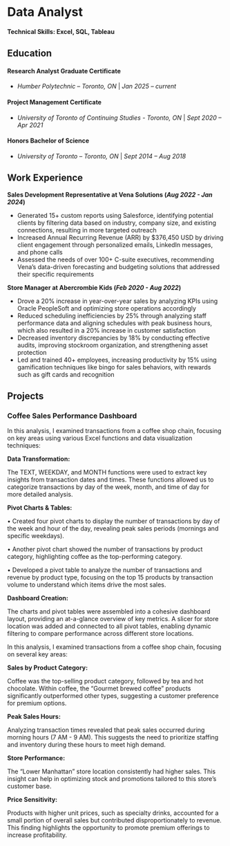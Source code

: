 # Data Analyst

#### Technical Skills: Excel, SQL, Tableau
## Education
#### Research Analyst Graduate Certificate
* *Humber Polytechnic – Toronto, ON* | *Jan 2025 – current*
#### Project Management Certificate
* *University of Toronto of Continuing Studies - Toronto, ON* | *Sept 2020 – Apr 2021*
#### Honors Bachelor of Science
* *University of Toronto – Toronto, ON* | *Sept 2014 – Aug 2018*

## Work Experience
**Sales Development Representative at Vena Solutions (_Aug 2022 - Jan 2024_)**
* Generated 15+ custom reports using Salesforce, identifying potential clients by filtering data based on industry, company size, and existing connections, resulting in more targeted outreach
* Increased Annual Recurring Revenue (ARR) by $376,450 USD by driving client engagement through personalized emails, LinkedIn messages, and phone calls
* Assessed the needs of over 100+ C-suite executives, recommending Vena’s data-driven forecasting and budgeting solutions that addressed their specific requirements

**Store Manager at Abercrombie Kids (_Feb 2020 - Aug 2022_)**
* Drove a 20% increase in year-over-year sales by analyzing KPIs using Oracle PeopleSoft and optimizing store operations accordingly
* Reduced scheduling inefficiencies by 25% through analyzing staff performance data and aligning schedules with peak business hours, which also resulted in a 20% increase in customer satisfaction
* Decreased inventory discrepancies by 18% by conducting effective audits, improving stockroom organization, and strengthening asset protection
* Led and trained 40+ employees, increasing productivity by 15% using gamification techniques like bingo for sales behaviors, with rewards such as gift cards and recognition

## Projects
### Coffee Sales Performance Dashboard
In this analysis, I examined transactions from a coffee shop chain, focusing on key areas using various Excel functions and data visualization techniques:

**Data Transformation:**

The TEXT, WEEKDAY, and MONTH functions were used to extract key insights from transaction dates and times. These functions allowed us to categorize transactions by day of the week, month, and time of day for more detailed analysis.

**Pivot Charts & Tables:**

• Created four pivot charts to display the number of transactions by day of the week and hour of the day, revealing peak sales periods (mornings and specific weekdays).

• Another pivot chart showed the number of transactions by product category, highlighting coffee as the top-performing category.

• Developed a pivot table to analyze the number of transactions and revenue by product type, focusing on the top 15 products by transaction volume to understand which items drive the most sales.

**Dashboard Creation:**

The charts and pivot tables were assembled into a cohesive dashboard layout, providing an at-a-glance overview of key metrics. A slicer for store location was added and connected to all pivot tables, enabling dynamic filtering to compare performance across different store locations.

In this analysis, I examined transactions from a coffee shop chain, focusing on several key areas:

**Sales by Product Category:**

Coffee was the top-selling product category, followed by tea and hot chocolate. Within coffee, the “Gourmet brewed coffee” products significantly outperformed other types, suggesting a customer preference for premium options.

**Peak Sales Hours:**

Analyzing transaction times revealed that peak sales occurred during morning hours (7 AM - 9 AM). This suggests the need to prioritize staffing and inventory during these hours to meet high demand.

**Store Performance:**

The “Lower Manhattan” store location consistently had higher sales. This insight can help in optimizing stock and promotions tailored to this store’s customer base.

**Price Sensitivity:**

Products with higher unit prices, such as specialty drinks, accounted for a small portion of overall sales but contributed disproportionately to revenue. This finding highlights the opportunity to promote premium offerings to increase profitability.


